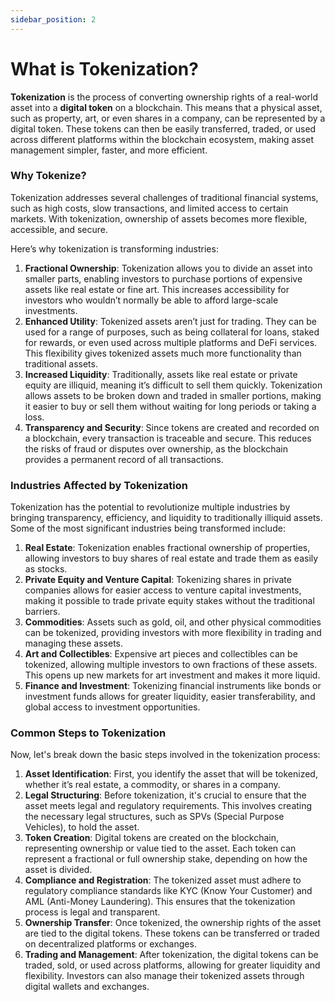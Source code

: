 ```yaml
---
sidebar_position: 2
---
```


# What is Tokenization?

**Tokenization** is the process of converting ownership rights of a real-world asset into a **digital token** on a blockchain. This means that a physical asset, such as property, art, or even shares in a company, can be represented by a digital token. These tokens can then be easily transferred, traded, or used across different platforms within the blockchain ecosystem, making asset management simpler, faster, and more efficient.

### **Why Tokenize?**

Tokenization addresses several challenges of traditional financial systems, such as high costs, slow transactions, and limited access to certain markets. With tokenization, ownership of assets becomes more flexible, accessible, and secure.

Here’s why tokenization is transforming industries:

1. **Fractional Ownership**: Tokenization allows you to divide an asset into smaller parts, enabling investors to purchase portions of expensive assets like real estate or fine art. This increases accessibility for investors who wouldn’t normally be able to afford large-scale investments.
2. **Enhanced Utility**: Tokenized assets aren’t just for trading. They can be used for a range of purposes, such as being collateral for loans, staked for rewards, or even used across multiple platforms and DeFi services. This flexibility gives tokenized assets much more functionality than traditional assets.
3. **Increased Liquidity**: Traditionally, assets like real estate or private equity are illiquid, meaning it’s difficult to sell them quickly. Tokenization allows assets to be broken down and traded in smaller portions, making it easier to buy or sell them without waiting for long periods or taking a loss.
4. **Transparency and Security**: Since tokens are created and recorded on a blockchain, every transaction is traceable and secure. This reduces the risks of fraud or disputes over ownership, as the blockchain provides a permanent record of all transactions.

### **Industries Affected by Tokenization**

Tokenization has the potential to revolutionize multiple industries by bringing transparency, efficiency, and liquidity to traditionally illiquid assets. Some of the most significant industries being transformed include:

1. **Real Estate**: Tokenization enables fractional ownership of properties, allowing investors to buy shares of real estate and trade them as easily as stocks.
2. **Private Equity and Venture Capital**: Tokenizing shares in private companies allows for easier access to venture capital investments, making it possible to trade private equity stakes without the traditional barriers.
3. **Commodities**: Assets such as gold, oil, and other physical commodities can be tokenized, providing investors with more flexibility in trading and managing these assets.
4. **Art and Collectibles**: Expensive art pieces and collectibles can be tokenized, allowing multiple investors to own fractions of these assets. This opens up new markets for art investment and makes it more liquid.
5. **Finance and Investment**: Tokenizing financial instruments like bonds or investment funds allows for greater liquidity, easier transferability, and global access to investment opportunities.

### **Common Steps to Tokenization**

Now, let's break down the basic steps involved in the tokenization process:

1. **Asset Identification**: First, you identify the asset that will be tokenized, whether it’s real estate, a commodity, or shares in a company.
2. **Legal Structuring**: Before tokenization, it's crucial to ensure that the asset meets legal and regulatory requirements. This involves creating the necessary legal structures, such as SPVs (Special Purpose Vehicles), to hold the asset.
3. **Token Creation**: Digital tokens are created on the blockchain, representing ownership or value tied to the asset. Each token can represent a fractional or full ownership stake, depending on how the asset is divided.
4. **Compliance and Registration**: The tokenized asset must adhere to regulatory compliance standards like KYC (Know Your Customer) and AML (Anti-Money Laundering). This ensures that the tokenization process is legal and transparent.
5. **Ownership Transfer**: Once tokenized, the ownership rights of the asset are tied to the digital tokens. These tokens can be transferred or traded on decentralized platforms or exchanges.
6. **Trading and Management**: After tokenization, the digital tokens can be traded, sold, or used across platforms, allowing for greater liquidity and flexibility. Investors can also manage their tokenized assets through digital wallets and exchanges.